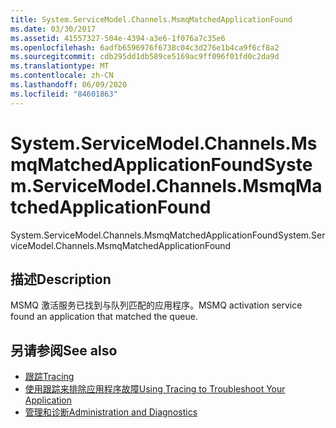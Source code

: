 ```yaml
---
title: System.ServiceModel.Channels.MsmqMatchedApplicationFound
ms.date: 03/30/2017
ms.assetid: 41557327-504e-4394-a3e6-1f076a7c35e6
ms.openlocfilehash: 6adfb6596976f6738c04c3d276e1b4ca9f6cf8a2
ms.sourcegitcommit: cdb295dd1db589ce5169ac9ff096f01fd0c2da9d
ms.translationtype: MT
ms.contentlocale: zh-CN
ms.lasthandoff: 06/09/2020
ms.locfileid: "84601863"
---
```

# <a name="systemservicemodelchannelsmsmqmatchedapplicationfound"></a><span data-ttu-id="d56a0-102">System.ServiceModel.Channels.MsmqMatchedApplicationFound</span><span class="sxs-lookup"><span data-stu-id="d56a0-102">System.ServiceModel.Channels.MsmqMatchedApplicationFound</span></span>
<span data-ttu-id="d56a0-103">System.ServiceModel.Channels.MsmqMatchedApplicationFound</span><span class="sxs-lookup"><span data-stu-id="d56a0-103">System.ServiceModel.Channels.MsmqMatchedApplicationFound</span></span>  
  
## <a name="description"></a><span data-ttu-id="d56a0-104">描述</span><span class="sxs-lookup"><span data-stu-id="d56a0-104">Description</span></span>  
 <span data-ttu-id="d56a0-105">MSMQ 激活服务已找到与队列匹配的应用程序。</span><span class="sxs-lookup"><span data-stu-id="d56a0-105">MSMQ activation service found an application that matched the queue.</span></span>  
  
## <a name="see-also"></a><span data-ttu-id="d56a0-106">另请参阅</span><span class="sxs-lookup"><span data-stu-id="d56a0-106">See also</span></span>

- [<span data-ttu-id="d56a0-107">跟踪</span><span class="sxs-lookup"><span data-stu-id="d56a0-107">Tracing</span></span>](index.md)
- [<span data-ttu-id="d56a0-108">使用跟踪来排除应用程序故障</span><span class="sxs-lookup"><span data-stu-id="d56a0-108">Using Tracing to Troubleshoot Your Application</span></span>](using-tracing-to-troubleshoot-your-application.md)
- [<span data-ttu-id="d56a0-109">管理和诊断</span><span class="sxs-lookup"><span data-stu-id="d56a0-109">Administration and Diagnostics</span></span>](../index.md)

